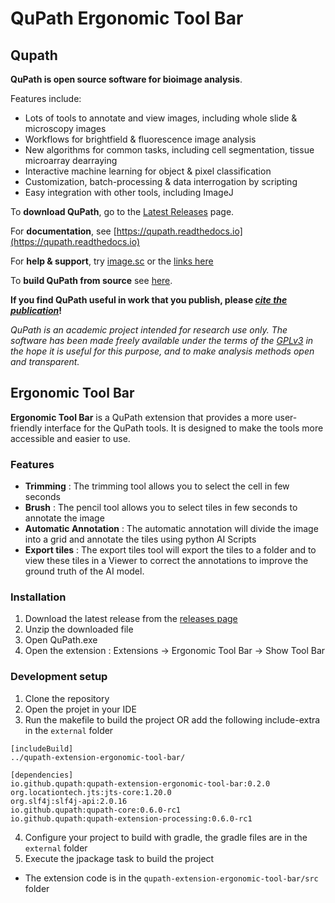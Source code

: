 # QuPath Ergonomic Tool Bar
## Qupath
**QuPath is open source software for bioimage analysis**.

Features include:

* Lots of tools to annotate and view images, including whole slide & microscopy images
* Workflows for brightfield & fluorescence image analysis
* New algorithms for common tasks, including cell segmentation, tissue microarray dearraying
* Interactive machine learning for object & pixel classification
* Customization, batch-processing & data interrogation by scripting
* Easy integration with other tools, including ImageJ

To **download QuPath**, go to the [Latest Releases](https://github.com/qupath/qupath/releases/latest) page.

For **documentation**, see [https://qupath.readthedocs.io](https://qupath.readthedocs.io)

For **help & support**, try [image.sc](https://forum.image.sc/tag/qupath) or the [links here](https://qupath.readthedocs.io/en/latest/docs/starting/help.html)

To **build QuPath from source** see [here](https://qupath.readthedocs.io/en/latest/docs/reference/building.html).

**If you find QuPath useful in work that you publish, please [_cite the publication_](https://qupath.readthedocs.io/en/latest/docs/intro/citing.html)!**

*QuPath is an academic project intended for research use only.*
*The software has been made freely available under the terms of the [GPLv3](https://github.com/qupath/qupath/blob/main/LICENSE) in the hope it is useful for this purpose, and to make analysis methods open and transparent.*

## Ergonomic Tool Bar
**Ergonomic Tool Bar** is a QuPath extension that provides a more user-friendly 
interface for the QuPath tools. It is designed to make the tools more accessible 
and easier to use.

### Features
- **Trimming** : The trimming tool allows you to select the cell in few seconds
- **Brush** : The pencil tool allows you to select tiles in few seconds to
annotate the image
- **Automatic Annotation** : The automatic annotation will divide the image into
a grid and annotate the tiles using python AI Scripts
- **Export tiles** : The export tiles tool will export the tiles to a folder
and to view these tiles in a Viewer to correct the annotations to improve the
ground truth of the AI model.

### Installation
1. Download the latest release from the [releases page](https://scm.univ-tours.fr/22005460t/QuPath_Stage_4A)
2. Unzip the downloaded file
3. Open QuPath.exe
4. Open the extension : Extensions -> Ergonomic Tool Bar -> Show Tool Bar

### Development setup
1. Clone the repository
2. Open the projet in your IDE
3. Run the makefile to build the project OR add the following include-extra in the `external` folder
```
[includeBuild]
../qupath-extension-ergonomic-tool-bar/

[dependencies]
io.github.qupath:qupath-extension-ergonomic-tool-bar:0.2.0
org.locationtech.jts:jts-core:1.20.0
org.slf4j:slf4j-api:2.0.16
io.github.qupath:qupath-core:0.6.0-rc1
io.github.qupath:qupath-extension-processing:0.6.0-rc1
```
4. Configure your project to build with gradle, the gradle files are in the `external` folder
5. Execute the jpackage task to build the project

* The extension code is in the `qupath-extension-ergonomic-tool-bar/src` folder